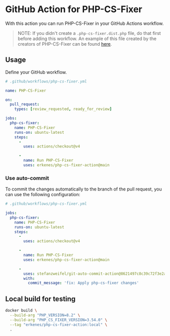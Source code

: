 # GitHub Action for PHP-CS-Fixer

With this action you can run PHP-CS-Fixer in your GitHub Actions workflow.

> NOTE: If you didn't create a `.php-cs-fixer.dist.php` file, do that first before adding this workflow. An example of this file created by the creators of PHP-CS-Fixer can be found [here](https://github.com/FriendsOfPHP/PHP-CS-Fixer/blob/master/.php-cs-fixer.dist.php).


## Usage

Define your GitHub workflow.

```yaml
# .github/workflows/php-cs-fixer.yml

name: PHP-CS-Fixer

on:
  pull_request:
    types: [review_requested, ready_for_review]

jobs:
  php-cs-fixer:
    name: PHP-CS-Fixer
    runs-on: ubuntu-latest
    steps:
      -
        uses: actions/checkout@v4

      -
        name: Run PHP-CS-Fixer
        uses: erkenes/php-cs-fixer-action@main
```

### Use auto-commit

To commit the changes automatically to the branch of the pull request, you can use the following configuration:

```yaml
# .github/workflows/php-cs-fixer.yml

jobs:
  php-cs-fixer:
    name: PHP-CS-Fixer
    runs-on: ubuntu-latest
    steps:
      -
        uses: actions/checkout@v4

      -
        name: Run PHP-CS-Fixer
        uses: erkenes/php-cs-fixer-action@main

      -
        uses: stefanzweifel/git-auto-commit-action@8621497c8c39c72f3e2a999a26b4ca1b5058a842
        with:
          commit_message: 'fix: Apply php-cs-fixer changes'
```

## Local build for testing

```bash
docker build \
  --build-arg "PHP_VERSION=8.2" \
  --build-arg "PHP_CS_FIXER_VERSION=3.54.0" \
  --tag "erkenes/php-cs-fixer-action:local" \
  .
```

